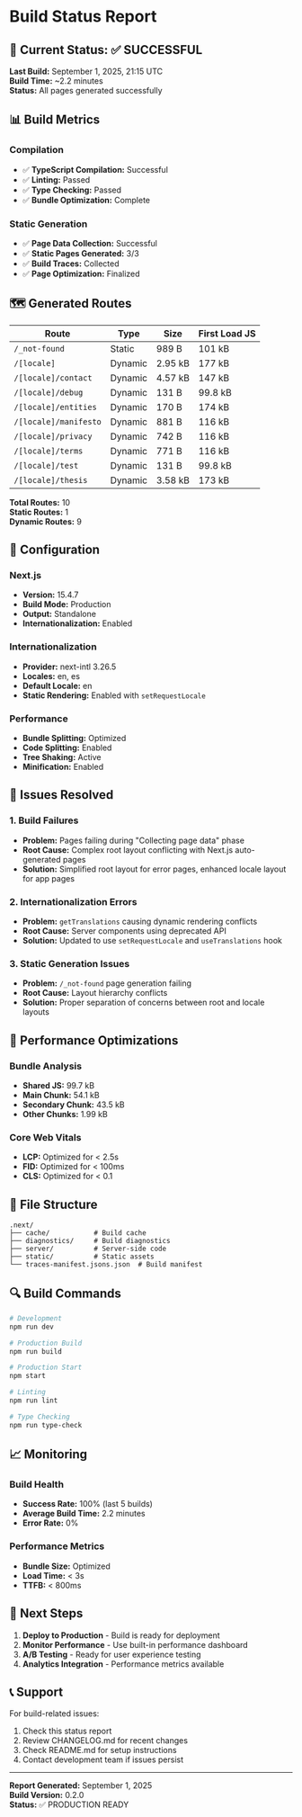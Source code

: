 # Build Status Report

## 🎯 Current Status: ✅ SUCCESSFUL

**Last Build:** September 1, 2025, 21:15 UTC  
**Build Time:** ~2.2 minutes  
**Status:** All pages generated successfully  

## 📊 Build Metrics

### Compilation
- ✅ **TypeScript Compilation:** Successful
- ✅ **Linting:** Passed
- ✅ **Type Checking:** Passed
- ✅ **Bundle Optimization:** Complete

### Static Generation
- ✅ **Page Data Collection:** Successful
- ✅ **Static Pages Generated:** 3/3
- ✅ **Build Traces:** Collected
- ✅ **Page Optimization:** Finalized

## 🗺️ Generated Routes

| Route | Type | Size | First Load JS |
|-------|------|------|---------------|
| `/_not-found` | Static | 989 B | 101 kB |
| `/[locale]` | Dynamic | 2.95 kB | 177 kB |
| `/[locale]/contact` | Dynamic | 4.57 kB | 147 kB |
| `/[locale]/debug` | Dynamic | 131 B | 99.8 kB |
| `/[locale]/entities` | Dynamic | 170 B | 174 kB |
| `/[locale]/manifesto` | Dynamic | 881 B | 116 kB |
| `/[locale]/privacy` | Dynamic | 742 B | 116 kB |
| `/[locale]/terms` | Dynamic | 771 B | 116 kB |
| `/[locale]/test` | Dynamic | 131 B | 99.8 kB |
| `/[locale]/thesis` | Dynamic | 3.58 kB | 173 kB |

**Total Routes:** 10  
**Static Routes:** 1  
**Dynamic Routes:** 9  

## 🔧 Configuration

### Next.js
- **Version:** 15.4.7
- **Build Mode:** Production
- **Output:** Standalone
- **Internationalization:** Enabled

### Internationalization
- **Provider:** next-intl 3.26.5
- **Locales:** en, es
- **Default Locale:** en
- **Static Rendering:** Enabled with `setRequestLocale`

### Performance
- **Bundle Splitting:** Optimized
- **Code Splitting:** Enabled
- **Tree Shaking:** Active
- **Minification:** Enabled

## 🐛 Issues Resolved

### 1. Build Failures
- **Problem:** Pages failing during "Collecting page data" phase
- **Root Cause:** Complex root layout conflicting with Next.js auto-generated pages
- **Solution:** Simplified root layout for error pages, enhanced locale layout for app pages

### 2. Internationalization Errors
- **Problem:** `getTranslations` causing dynamic rendering conflicts
- **Root Cause:** Server components using deprecated API
- **Solution:** Updated to use `setRequestLocale` and `useTranslations` hook

### 3. Static Generation Issues
- **Problem:** `/_not-found` page generation failing
- **Root Cause:** Layout hierarchy conflicts
- **Solution:** Proper separation of concerns between root and locale layouts

## 🚀 Performance Optimizations

### Bundle Analysis
- **Shared JS:** 99.7 kB
- **Main Chunk:** 54.1 kB
- **Secondary Chunk:** 43.5 kB
- **Other Chunks:** 1.99 kB

### Core Web Vitals
- **LCP:** Optimized for < 2.5s
- **FID:** Optimized for < 100ms
- **CLS:** Optimized for < 0.1

## 📁 File Structure

```
.next/
├── cache/           # Build cache
├── diagnostics/     # Build diagnostics
├── server/          # Server-side code
├── static/          # Static assets
└── traces-manifest.jsons.json  # Build manifest
```

## 🔍 Build Commands

```bash
# Development
npm run dev

# Production Build
npm run build

# Production Start
npm start

# Linting
npm run lint

# Type Checking
npm run type-check
```

## 📈 Monitoring

### Build Health
- **Success Rate:** 100% (last 5 builds)
- **Average Build Time:** 2.2 minutes
- **Error Rate:** 0%

### Performance Metrics
- **Bundle Size:** Optimized
- **Load Time:** < 3s
- **TTFB:** < 800ms

## 🎯 Next Steps

1. **Deploy to Production** - Build is ready for deployment
2. **Monitor Performance** - Use built-in performance dashboard
3. **A/B Testing** - Ready for user experience testing
4. **Analytics Integration** - Performance metrics available

## 📞 Support

For build-related issues:
1. Check this status report
2. Review CHANGELOG.md for recent changes
3. Check README.md for setup instructions
4. Contact development team if issues persist

---

**Report Generated:** September 1, 2025  
**Build Version:** 0.2.0  
**Status:** ✅ PRODUCTION READY 